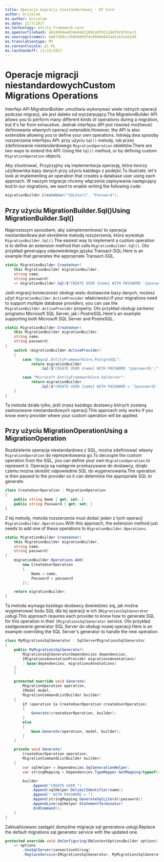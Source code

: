 ```yaml
---
title: Operacje migracji niestandardowej - EF Core
author: bricelam
ms.author: bricelam
ms.date: 11/7/2017
ms.technology: entity-framework-core
ms.openlocfilehash: d41409dee034e84d22092a5f9111dd79c87dcec3
ms.sourcegitcommit: b467368cc350e6059fdc0949e042a41cb11e61d9
ms.translationtype: MT
ms.contentlocale: pl-PL
ms.lasthandoff: 11/15/2017
---
```

<a name="custom-migrations-operations"></a><span data-ttu-id="1ff71-102">Operacje migracji niestandardowych</span><span class="sxs-lookup"><span data-stu-id="1ff71-102">Custom Migrations Operations</span></span>
============================
<span data-ttu-id="1ff71-103">Interfejs API MigrationBuilder umożliwia wykonywać wiele różnych operacji podczas migracji, ale jest daleko od wyczerpujący.</span><span class="sxs-lookup"><span data-stu-id="1ff71-103">The MigrationBuilder API allows you to perform many different kinds of operations during a migration, but it's far from exhaustive.</span></span> <span data-ttu-id="1ff71-104">Jednak interfejsu API jest również możliwość definiowania własnych operacji extensible.</span><span class="sxs-lookup"><span data-stu-id="1ff71-104">However, the API is also extensible allowing you to define your own operations.</span></span> <span data-ttu-id="1ff71-105">Istnieją dwa sposoby rozszerzania interfejsu API: przy użyciu `Sql()` metody, lub przez zdefiniowanie niestandardowego `MigrationOperation` obiektów.</span><span class="sxs-lookup"><span data-stu-id="1ff71-105">There are two ways to extend the API: Using the `Sql()` method, or by defining custom `MigrationOperation` objects.</span></span>

<span data-ttu-id="1ff71-106">Aby zilustrować, Przyjrzyjmy się implementacja operację, która tworzy użytkownika bazy danych przy użyciu każdego z podejść.</span><span class="sxs-lookup"><span data-stu-id="1ff71-106">To illustrate, let's look at implementing an operation that creates a database user using each approach.</span></span> <span data-ttu-id="1ff71-107">W naszym migracje chcemy włączenia zapisywania następujący kod:</span><span class="sxs-lookup"><span data-stu-id="1ff71-107">In our migrations, we want to enable writing the following code:</span></span>

``` csharp
migrationBuilder.CreateUser("SQLUser1", "Password");
```

<a name="using-migrationbuildersql"></a><span data-ttu-id="1ff71-108">Przy użyciu MigrationBuilder.Sql()</span><span class="sxs-lookup"><span data-stu-id="1ff71-108">Using MigrationBuilder.Sql()</span></span>
----------------------------
<span data-ttu-id="1ff71-109">Najprostszym sposobem, aby zaimplementować to operacja niestandardowa jest określenie metodę rozszerzenia, która wywołuje `MigrationBuilder.Sql()`.</span><span class="sxs-lookup"><span data-stu-id="1ff71-109">The easiest way to implement a custom operation is to define an extension method that calls `MigrationBuilder.Sql()`.</span></span>
<span data-ttu-id="1ff71-110">Oto przykład generujący odpowiedniego języka Transact-SQL.</span><span class="sxs-lookup"><span data-stu-id="1ff71-110">Here is an example that generates the appropriate Transact-SQL.</span></span>

``` csharp
static MigrationBuilder CreateUser(
    this MigrationBuilder migrationBuilder,
    string name,
    string password)
    => migrationBuilder.Sql($"CREATE USER {name} WITH PASSWORD '{password}';");
```

<span data-ttu-id="1ff71-111">Jeśli migracji konieczność obsługi wielu dostawców bazy danych, możesz użyć `MigrationBuilder.ActiveProvider` właściwości.</span><span class="sxs-lookup"><span data-stu-id="1ff71-111">If your migrations need to support multiple database providers, you can use the `MigrationBuilder.ActiveProvider` property.</span></span> <span data-ttu-id="1ff71-112">Oto przykład obsługi zarówno programu Microsoft SQL Server, jak i PostreSQL.</span><span class="sxs-lookup"><span data-stu-id="1ff71-112">Here's an example supporting both Microsoft SQL Server and PostreSQL.</span></span>

``` csharp
static MigrationBuilder CreateUser(
    this MigrationBuilder migrationBuilder,
    string name,
    string password)
{
    switch (migrationBuilder.ActiveProvider)
    {
        case "Npgsql.EntityFrameworkCore.PostgreSQL":
            return migrationBuilder
                .Sql($"CREATE USER {name} WITH PASSWORD '{password}';");

        case "Microsoft.EntityFrameworkCore.SqlServer":
            return migrationBuilder
                .Sql($"CREATE USER {name} WITH PASSWORD = '{password}';");
    }
}
```

<span data-ttu-id="1ff71-113">Ta metoda działa tylko, jeśli znasz każdego dostawcy których zostaną zastosowane niestandardowych operacji.</span><span class="sxs-lookup"><span data-stu-id="1ff71-113">This approach only works if you know every provider where your custom operation will be applied.</span></span>

<a name="using-a-migrationoperation"></a><span data-ttu-id="1ff71-114">Przy użyciu MigrationOperation</span><span class="sxs-lookup"><span data-stu-id="1ff71-114">Using a MigrationOperation</span></span>
---------------------------
<span data-ttu-id="1ff71-115">Rozdzielenie operacja niestandardowa z SQL, można zdefiniować własny `MigrationOperation` do reprezentowania go.</span><span class="sxs-lookup"><span data-stu-id="1ff71-115">To decouple the custom operation from the SQL, you can define your own `MigrationOperation` to represent it.</span></span> <span data-ttu-id="1ff71-116">Operacja są następnie przekazywane do dostawcy, dzięki czemu można określić odpowiednie SQL do wygenerowania.</span><span class="sxs-lookup"><span data-stu-id="1ff71-116">The operation is then passed to the provider so it can determine the appropriate SQL to generate.</span></span>

``` csharp
class CreateUserOperation : MigrationOperation
{
    public string Name { get; set; }
    public string Password { get; set; }
}
```

<span data-ttu-id="1ff71-117">Z tej metody, metoda rozszerzenia musi dodać jeden z tych operacji `MigrationBuilder.Operations`.</span><span class="sxs-lookup"><span data-stu-id="1ff71-117">With this approach, the extension method just needs to add one of these operations to `MigrationBuilder.Operations`.</span></span>

``` csharp
static MigrationBuilder CreateUser(
    this MigrationBuilder migrationBuilder,
    string name,
    string password)
{
    migrationBuilder.Operations.Add(
        new CreateUserOperation
        {
            Name = name,
            Password = password
        });

    return migrationBuilder;
}
```

<span data-ttu-id="1ff71-118">Ta metoda wymaga każdego dostawcy dowiedzieć się, jak można wygenerować kodu SQL dla tej operacji w ich `IMigrationsSqlGenerator` usługi.</span><span class="sxs-lookup"><span data-stu-id="1ff71-118">This approach requires each provider to know how to generate SQL for this operation in their `IMigrationsSqlGenerator` service.</span></span> <span data-ttu-id="1ff71-119">Oto przykład zastępowanie generator SQL Server do obsługi nowej operacji.</span><span class="sxs-lookup"><span data-stu-id="1ff71-119">Here is an example overriding the SQL Server's generator to handle the new operation.</span></span>

``` csharp
class MyMigrationsSqlGenerator : SqlServerMigrationsSqlGenerator
{
    public MyMigrationsSqlGenerator(
        MigrationsSqlGeneratorDependencies dependencies,
        IMigrationsAnnotationProvider migrationsAnnotations)
        : base(dependencies, migrationsAnnotations)
    {
    }

    protected override void Generate(
        MigrationOperation operation,
        IModel model,
        MigrationCommandListBuilder builder)
    {
        if (operation is CreateUserOperation createUserOperation)
        {
            Generate(createUserOperation, builder);
        }
        else
        {
            base.Generate(operation, model, builder);
        }
    }

    private void Generate(
        CreateUserOperation operation,
        MigrationCommandListBuilder builder)
    {
        var sqlHelper = Dependencies.SqlGenerationHelper;
        var stringMapping = Dependencies.TypeMapper.GetMapping(typeof(string));

        builder
            .Append("CREATE USER ")
            .Append(sqlHelper.DelimitIdentifier(name))
            .Append(" WITH PASSWORD = ")
            .Append(stringMapping.GenerateSqlLiteral(password))
            .AppendLine(sqlHelper.StatementTerminator)
            .EndCommand();
    }
}
```

<span data-ttu-id="1ff71-120">Zaktualizowano zastąpić domyślne migracje sql generatora usługi.</span><span class="sxs-lookup"><span data-stu-id="1ff71-120">Replace the default migrations sql generator service with the updated one.</span></span>

``` csharp
protected override void OnConfiguring(DbContextOptionsBuilder options)
    => options
        .UseSqlServer(connectionString)
        .ReplaceService<IMigrationsSqlGenerator, MyMigrationsSqlGenerator>();
```
